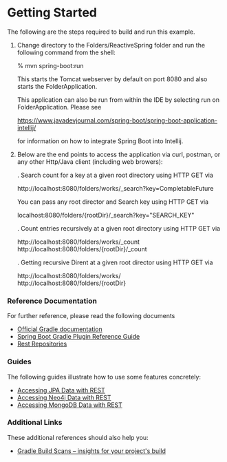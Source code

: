 # Getting Started

The following are the steps required to build and run this example.

1. Change directory to the Folders/ReactiveSpring folder and run
   the following command from the shell:

   % mvn spring-boot:run

   This starts the Tomcat webserver by default on port 8080 and also
   starts the FolderApplication.

   This application can also be run from within the IDE by selecting
   run on FolderApplication.  Please see
   
   https://www.javadevjournal.com/spring-boot/spring-boot-application-intellij/

   for information on how to integrate Spring Boot into Intellij.

2. Below are the end points to access the application via curl,
   postman, or any other Http/Java client (including web browers):

   . Search count for a key at a given root directory using HTTP GET via

     http://localhost:8080/folders/works/_search?key=CompletableFuture

     You can pass any root director and Search key using HTTP GET via

     localhost:8080/folders/{rootDir}/_search?key="SEARCH_KEY"

   . Count entries recursively at a given root directory using HTTP GET via

     http://localhost:8080/folders/works/_count
     http://localhost:8080/folders/{rootDir}/_count

   . Getting recursive Dirent at a given root director using HTTP GET via

     http://localhost:8080/folders/works/
     http://localhost:8080/folders/{rootDir}

### Reference Documentation
For further reference, please read the following documents

* [Official Gradle documentation](https://docs.gradle.org)
* [Spring Boot Gradle Plugin Reference Guide](https://docs.spring.io/spring-boot/docs/2.2.7.RELEASE/gradle-plugin/reference/html/)
* [Rest Repositories](https://docs.spring.io/spring-boot/docs/2.2.7.RELEASE/reference/htmlsingle/#howto-use-exposing-spring-data-repositories-rest-endpoint)

### Guides
The following guides illustrate how to use some features concretely:

* [Accessing JPA Data with REST](https://spring.io/guides/gs/accessing-data-rest/)
* [Accessing Neo4j Data with REST](https://spring.io/guides/gs/accessing-neo4j-data-rest/)
* [Accessing MongoDB Data with REST](https://spring.io/guides/gs/accessing-mongodb-data-rest/)

### Additional Links
These additional references should also help you:

* [Gradle Build Scans – insights for your project's build](https://scans.gradle.com#gradle)

